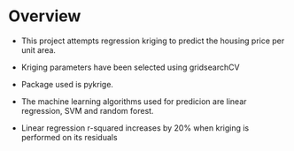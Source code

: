 
# Overview

* This project attempts regression kriging to predict the housing price per unit area.
* Kriging parameters have been selected using gridsearchCV
* Package used is pykrige.

* The machine learning algorithms used for predicion are linear regression, SVM and random forest.

* Linear regression r-squared increases by 20% when kriging is performed on its residuals
